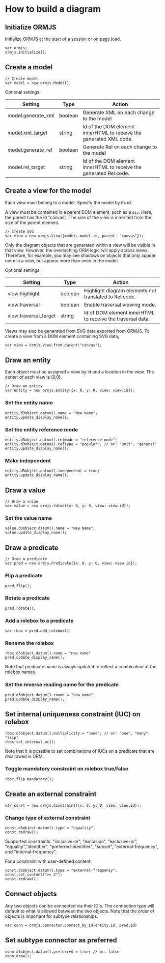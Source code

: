 # How to build a diagram

## Initialize ORMJS

Initialize ORMJS at the start of a session or on page load.

```
var ormjs;
ormjs.initialize();
```

## Create a model

```
// Create model
var model = new ormjs.Model();
```

Optional settings:

| Setting | Type | Action |
| --- | --- | --- |
| model.generate_xml | boolean | Generate XML on each change to the model |
| model.xml_target | string | Id of the DOM element innerHTML to receive the generated XML code. |
| model.generate_rel  | boolean | Generate Rel on each change to the model |
| model.rel_target | string | Id of the DOM element innerHTML to receive the generated Rel code. |

## Create a view for the model

Each view must belong to a model. Specify the model by its id.

A view must be contained in a parent DOM element, such as a `div`. Here, the parent has the id "canvas". The size of the view is inherited from the size of the parent element.

```
// Create SVG
var view = new ormjs.View({model: model.id, parent: "canvas"});
```

Only the diagram objects that are generated within a view will be visible in that view. However, the overarching ORM logic will apply across views. Therefore, for example, you may see shadows on objects that only appear once in a view, but appear more than once in the model.

Optional settings:

| Setting | Type | Action |
| --- | --- | --- |
| view.highlight | boolean | Highlight diagram elements not translated to Rel code. |
| view.traversal | boolean | Enable traversal viewing mode. |
| view.traversal_target | string | Id of DOM element innerHTML to receive the traversal data. |

Views may also be generated from SVG data exported from ORMJS. To create a view from a DOM element containing SVG data, 

```
var view = ormjs.View.from_parent("canvas");
```

## Draw an entity

Each object must be assigned a view by id and a location in the view. The center of each view is (0,0).

```
// Draw an entity
var entity = new ormjs.Entity({x: 0, y: 0, view: view.id});
```

### Set the entity name

```
entity.d3object.datum().name = "New Name";
entity.update_display_name();
```

### Set the entity reference mode

```
entity.d3object.datum().refmode = "reference mode";
entity.d3object.datum().reftype = "popular"; // or: "unit", "general"
entity.update_display_name();
```

### Make independent

```
entity.d3object.datum().independent = true;
entity.update_display_name();
```

## Draw a value

```
// Draw a value
var value = new ormjs.Value({x: 0, y: 0, view: view.id});
```

### Set the value name

```
value.d3object.datum().name = "New Name";
value.update_display_name();
```

## Draw a predicate

```
// Draw a predicate
var pred = new ormjs.Predicate({x: 0, y: 0, view: view.id});
```

### Flip a predicate

```
pred.flip();
```

### Rotate a predicate

```
pred.rotate();
```

### Add a rolebox to a predicate

```
var rbox = pred.add_rolebox();
```

### Rename the rolebox

```
rbox.d3object.datum().name = "new name"
pred.update_display_name();
```

Note that predicate name is always updated to reflect a combination of the rolebox names.

### Set the reverse reading name for the predicate

```
pred.d3object.datum().rname = "new name";
pred.update_display_name();
```

## Set internal uniqueness constraint (IUC) on rolebox

```
rbox.d3object.datum().multiplicity = "none"; // or: "one", "many", "skip"
rbox.set_internal_uc();
```

Note that it is possible to set combinations of IUCs on a predicate that are disallowed in ORM.

### Toggle mandatory constraint on rolebox true/false

```
rbox.flip_mandatory();
```

## Create an external constraint

```
var const = new ormjs.Constraint({x: 0, y: 0, view: view.id});
```

### Change type of external constraint

```
const.d3object.datum().type = "equality";
const.redraw();
```

Supported constraints: "inclusive-or", "exclusion", "exclusive-or", "equality","identifier", "preferred-identifier", "subset", "external-frequency", and "internal-frequency".

For a constraint with user-defined content:

```
const.d3object.datum().type = "external-frequency";
const.set_content(">= 2");
const.redraw();
```

## Connect objects

Any two objects can be connected via their ID's. The connection type will default to what is allowed between the two objects. Note that the order of objects is important for subtype relationships.

```
var conn = ormjs.Connector.connect_by_id(entity.id, pred.id)
```

## Set subtype connector as preferred

```
conn.d3object.datum().preferred = true; // or: false
conn.draw();
```